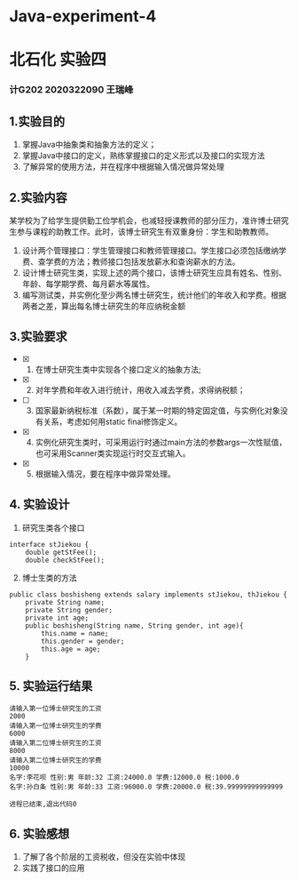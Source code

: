 # Java-experiment-4
# 北石化 实验四
### 计G202 2020322090 王瑞峰
## 1.实验目的
1. 掌握Java中抽象类和抽象方法的定义；
2. 掌握Java中接口的定义，熟练掌握接口的定义形式以及接口的实现方法
3. 了解异常的使用方法，并在程序中根据输入情况做异常处理
## 2.实验内容
某学校为了给学生提供勤工俭学机会，也减轻授课教师的部分压力，准许博士研究生参与课程的助教工作。此时，该博士研究生有双重身份：学生和助教教师。
1. 设计两个管理接口：学生管理接口和教师管理接口。学生接口必须包括缴纳学费、查学费的方法；教师接口包括发放薪水和查询薪水的方法。
2. 设计博士研究生类，实现上述的两个接口，该博士研究生应具有姓名、性别、年龄、每学期学费、每月薪水等属性。
3. 编写测试类，并实例化至少两名博士研究生，统计他们的年收入和学费。根据两者之差，算出每名博士研究生的年应纳税金额
## 3.实验要求
- [x] 1. 在博士研究生类中实现各个接口定义的抽象方法;
- [x] 2. 对年学费和年收入进行统计，用收入减去学费，求得纳税额；
- [ ] 3. 国家最新纳税标准（系数），属于某一时期的特定固定值，与实例化对象没有关系，考虑如何用static  final修饰定义。
- [x] 4. 实例化研究生类时，可采用运行时通过main方法的参数args一次性赋值，也可采用Scanner类实现运行时交互式输入。
- [x] 5. 根据输入情况，要在程序中做异常处理。
## 4. 实验设计
1. 研究生类各个接口
```
interface stJiekou {
    double getStFee();
    double checkStFee();
```
2. 博士生类的方法
```
public class boshisheng extends salary implements stJiekou, thJiekou {
    private String name;
    private String gender;
    private int age;
    public boshisheng(String name, String gender, int age){
        this.name = name;
        this.gender = gender;
        this.age = age;
    }
```
## 5. 实验运行结果
```
请输入第一位博士研究生的工资
2000
请输入第一位博士研究生的学费
6000
请输入第二位博士研究生的工资
8000
请输入第二位博士研究生的学费
10000
名字:李花呗 性别:男 年龄:32 工资:24000.0 学费:12000.0 税:1000.0
名字:孙白条 性别:男 年龄:33 工资:96000.0 学费:20000.0 税:39.99999999999999

进程已结束,退出代码0
```
## 6. 实验感想
1. 了解了各个阶层的工资税收，但没在实验中体现
2. 实践了接口的应用

